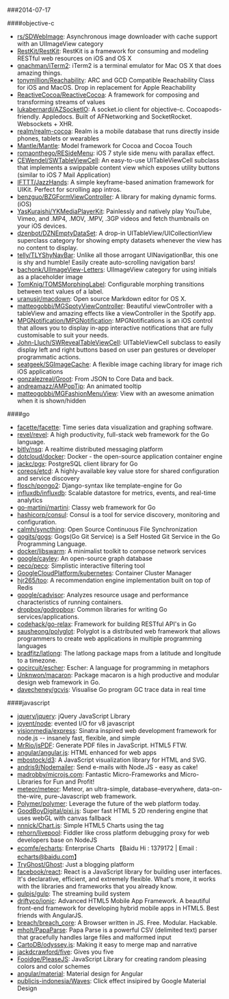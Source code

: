 ###2014-07-17

####objective-c
* [rs/SDWebImage](https://github.com/rs/SDWebImage): Asynchronous image downloader with cache support with an UIImageView category
* [RestKit/RestKit](https://github.com/RestKit/RestKit): RestKit is a framework for consuming and modeling RESTful web resources on iOS and OS X
* [gnachman/iTerm2](https://github.com/gnachman/iTerm2): iTerm2 is a terminal emulator for Mac OS X that does amazing things.
* [tonymillion/Reachability](https://github.com/tonymillion/Reachability): ARC and GCD Compatible Reachability Class for iOS and MacOS. Drop in replacement for Apple Reachability
* [ReactiveCocoa/ReactiveCocoa](https://github.com/ReactiveCocoa/ReactiveCocoa): A framework for composing and transforming streams of values
* [lukabernardi/AZSocketIO](https://github.com/lukabernardi/AZSocketIO): A socket.io client for objective-c. Cocoapods-friendly. Appledocs. Built of AFNetworking and SocketRocket. Websockets + XHR.
* [realm/realm-cocoa](https://github.com/realm/realm-cocoa): Realm is a mobile database that runs directly inside phones, tablets or wearables
* [Mantle/Mantle](https://github.com/Mantle/Mantle): Model framework for Cocoa and Cocoa Touch
* [romaonthego/RESideMenu](https://github.com/romaonthego/RESideMenu): iOS 7 style side menu with parallax effect.
* [CEWendel/SWTableViewCell](https://github.com/CEWendel/SWTableViewCell): An easy-to-use UITableViewCell subclass that implements a swippable content view which exposes utility buttons (similar to iOS 7 Mail Application)
* [IFTTT/JazzHands](https://github.com/IFTTT/JazzHands): A simple keyframe-based animation framework for UIKit. Perfect for scrolling app intros.
* [benzguo/BZGFormViewController](https://github.com/benzguo/BZGFormViewController): A library for making dynamic forms. (iOS)
* [YasKuraishi/YKMediaPlayerKit](https://github.com/YasKuraishi/YKMediaPlayerKit): Painlessly and natively play YouTube, Vimeo, and .MP4, .MOV, .MPV, .3GP videos and fetch thumbnails on your iOS devices.
* [dzenbot/DZNEmptyDataSet](https://github.com/dzenbot/DZNEmptyDataSet): A drop-in UITableView/UICollectionView superclass category for showing empty datasets whenever the view has no content to display.
* [telly/TLYShyNavBar](https://github.com/telly/TLYShyNavBar): Unlike all those arrogant UINavigationBar, this one is shy and humble! Easily create auto-scrolling navigation bars!
* [bachonk/UIImageView-Letters](https://github.com/bachonk/UIImageView-Letters): UIImageView category for using initials as a placeholder image
* [TomKnig/TOMSMorphingLabel](https://github.com/TomKnig/TOMSMorphingLabel): Configurable morphing transitions between text values of a label.
* [uranusjr/macdown](https://github.com/uranusjr/macdown): Open source Markdown editor for OS X.
* [matteogobbi/MGSpotyViewController](https://github.com/matteogobbi/MGSpotyViewController): Beautiful viewController with a tableView and amazing effects like a viewController in the Spotify app.
* [MPGNotification/MPGNotification](https://github.com/MPGNotification/MPGNotification): MPGNotifications is an iOS control that allows you to display in-app interactive notifications that are fully customisable to suit your needs.
* [John-Lluch/SWRevealTableViewCell](https://github.com/John-Lluch/SWRevealTableViewCell): UITableViewCell subclass to easily display left and right buttons based on user pan gestures or developer programmatic actions.
* [seatgeek/SGImageCache](https://github.com/seatgeek/SGImageCache): A flexible image caching library for image rich iOS applications
* [gonzalezreal/Groot](https://github.com/gonzalezreal/Groot): From JSON to Core Data and back.
* [andreamazz/AMPopTip](https://github.com/andreamazz/AMPopTip): An animated tooltip
* [matteogobbi/MGFashionMenuView](https://github.com/matteogobbi/MGFashionMenuView): View with an awesome animation when it is shown/hidden

####go
* [facette/facette](https://github.com/facette/facette): Time series data visualization and graphing software.
* [revel/revel](https://github.com/revel/revel): A high productivity, full-stack web framework for the Go language.
* [bitly/nsq](https://github.com/bitly/nsq): A realtime distributed messaging platform
* [dotcloud/docker](https://github.com/dotcloud/docker): Docker - the open-source application container engine
* [jackc/pgx](https://github.com/jackc/pgx): PostgreSQL client library for Go
* [coreos/etcd](https://github.com/coreos/etcd): A highly-available key value store for shared configuration and service discovery
* [flosch/pongo2](https://github.com/flosch/pongo2): Django-syntax like template-engine for Go
* [influxdb/influxdb](https://github.com/influxdb/influxdb): Scalable datastore for metrics, events, and real-time analytics
* [go-martini/martini](https://github.com/go-martini/martini): Classy web framework for Go
* [hashicorp/consul](https://github.com/hashicorp/consul): Consul is a tool for service discovery, monitoring and configuration.
* [calmh/syncthing](https://github.com/calmh/syncthing): Open Source Continuous File Synchronization
* [gogits/gogs](https://github.com/gogits/gogs): Gogs(Go Git Service) is a Self Hosted Git Service in the Go Programming Language.
* [docker/libswarm](https://github.com/docker/libswarm): A minimalist toolkit to compose network services
* [google/cayley](https://github.com/google/cayley): An open-source graph database
* [peco/peco](https://github.com/peco/peco): Simplistic interactive filtering tool
* [GoogleCloudPlatform/kubernetes](https://github.com/GoogleCloudPlatform/kubernetes): Container Cluster Manager
* [hjr265/too](https://github.com/hjr265/too): A recommendation engine implementation built on top of Redis
* [google/cadvisor](https://github.com/google/cadvisor): Analyzes resource usage and performance characteristics of running containers.
* [dropbox/godropbox](https://github.com/dropbox/godropbox): Common libraries for writing Go services/applications.
* [codehack/go-relax](https://github.com/codehack/go-relax): Framework for building RESTful API's in Go
* [sausheong/polyglot](https://github.com/sausheong/polyglot): Polyglot is a distributed web framework that allows programmers to create web applications in multiple programming languages
* [bradfitz/latlong](https://github.com/bradfitz/latlong): The latlong package maps from a latitude and longitude to a timezone.
* [gocircuit/escher](https://github.com/gocircuit/escher): Escher: A language for programming in metaphors
* [Unknwon/macaron](https://github.com/Unknwon/macaron): Package macaron is a high productive and modular design web framework in Go.
* [davecheney/gcvis](https://github.com/davecheney/gcvis): Visualise Go program GC trace data in real time

####javascript
* [jquery/jquery](https://github.com/jquery/jquery): jQuery JavaScript Library
* [joyent/node](https://github.com/joyent/node): evented I/O for v8 javascript
* [visionmedia/express](https://github.com/visionmedia/express): Sinatra inspired web development framework for node.js -- insanely fast, flexible, and simple
* [MrRio/jsPDF](https://github.com/MrRio/jsPDF): Generate PDF files in JavaScript. HTML5 FTW.
* [angular/angular.js](https://github.com/angular/angular.js): HTML enhanced for web apps
* [mbostock/d3](https://github.com/mbostock/d3): A JavaScript visualization library for HTML and SVG.
* [andris9/Nodemailer](https://github.com/andris9/Nodemailer): Send e-mails with Node.JS - easy as cake!
* [madrobby/microjs.com](https://github.com/madrobby/microjs.com): Fantastic Micro-Frameworks and Micro-Libraries for Fun and Profit!
* [meteor/meteor](https://github.com/meteor/meteor): Meteor, an ultra-simple, database-everywhere, data-on-the-wire, pure-Javascript web framework.
* [Polymer/polymer](https://github.com/Polymer/polymer): Leverage the future of the web platform today.
* [GoodBoyDigital/pixi.js](https://github.com/GoodBoyDigital/pixi.js): Super fast HTML 5 2D rendering engine that uses webGL with canvas fallback
* [nnnick/Chart.js](https://github.com/nnnick/Chart.js): Simple HTML5 Charts using the <canvas> tag
* [rehorn/livepool](https://github.com/rehorn/livepool): Fiddler like cross platform debugging proxy for web developers base on NodeJS
* [ecomfe/echarts](https://github.com/ecomfe/echarts): Enterprise Charts 【Baidu Hi : 1379172 | Email : echarts@baidu.com】
* [TryGhost/Ghost](https://github.com/TryGhost/Ghost): Just a blogging platform
* [facebook/react](https://github.com/facebook/react): React is a JavaScript library for building user interfaces. It's declarative, efficient, and extremely flexible. What's more, it works with the libraries and frameworks that you already know.
* [gulpjs/gulp](https://github.com/gulpjs/gulp): The streaming build system
* [driftyco/ionic](https://github.com/driftyco/ionic): Advanced HTML5 Mobile App Framework. A beautiful front-end framework for developing hybrid mobile apps in HTML5. Best friends with AngularJS.
* [breach/breach_core](https://github.com/breach/breach_core): A Browser written in JS. Free. Modular. Hackable.
* [mholt/PapaParse](https://github.com/mholt/PapaParse): Papa Parse is a powerful CSV (delimited text) parser that gracefully handles large files and malformed input
* [CartoDB/odyssey.js](https://github.com/CartoDB/odyssey.js): Making it easy to merge map and narrative
* [jackdcrawford/five](https://github.com/jackdcrawford/five): Gives you five
* [Fooidge/PleaseJS](https://github.com/Fooidge/PleaseJS): JavaScript Library for creating random pleasing colors and color schemes
* [angular/material](https://github.com/angular/material): Material design for Angular
* [publicis-indonesia/Waves](https://github.com/publicis-indonesia/Waves): Click effect insipired by Google Material Design
